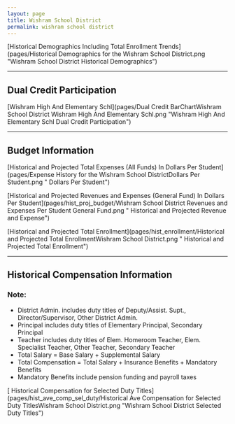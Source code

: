 ```yaml
---
layout: page
title: Wishram School District
permalink: wishram school district
---
```



[Historical Demographics Including Total Enrollment Trends](pages/Historical Demographics for the Wishram School District.png "Wishram School District Historical Demographics")

___

## Dual Credit Participation

[Wishram High And Elementary Schl](pages/Dual Credit BarChartWishram School District Wishram High And Elementary Schl.png "Wishram High And Elementary Schl Dual Credit Participation")


___

## Budget Information

[Historical and Projected Total Expenses (All Funds) In Dollars Per Student](pages/Expense History for the Wishram School DistrictDollars Per Student.png " Dollars Per Student")

[Historical and Projected Revenues and Expenses (General Fund) In Dollars Per Student](pages/hist_proj_budget/Wishram School District Revenues and Expenses Per Student General Fund.png " Historical and Projected Revenue and Expense")

[Historical and Projected Total Enrollment](pages/hist_enrollment/Historical and Projected Total EnrollmentWishram School District.png " Historical and Projected Total Enrollment")


___

## Historical Compensation Information
### Note:
- District Admin. includes duty titles of Deputy/Assist. Supt., Director/Supervisor, Other District Admin.
- Principal includes duty titles of Elementary Principal, Secondary Principal
- Teacher includes duty titles of Elem. Homeroom Teacher, Elem. Specialist Teacher, Other Teacher, Secondary Teacher
- Total Salary = Base Salary + Supplemental Salary
- Total Compensation = Total Salary + Insurance Benefits + Mandatory Benefits
- Mandatory Benefits include pension funding and payroll taxes

[ Historical Compensation for Selected Duty Titles](pages/hist_ave_comp_sel_duty/Historical Ave Compensation for Selected Duty TitlesWishram School District.png "Wishram School District Selected Duty Titles")

